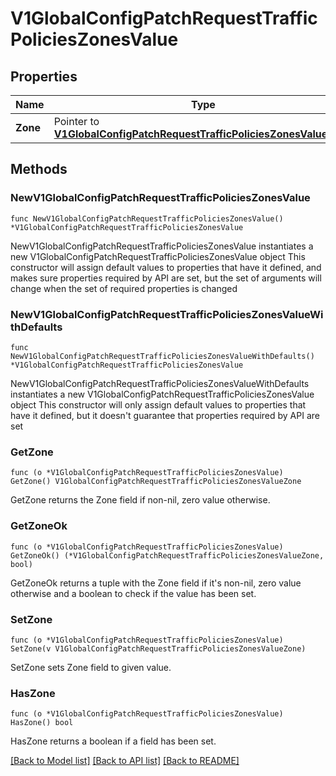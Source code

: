 # V1GlobalConfigPatchRequestTrafficPoliciesZonesValue

## Properties

Name | Type | Description | Notes
------------ | ------------- | ------------- | -------------
**Zone** | Pointer to [**V1GlobalConfigPatchRequestTrafficPoliciesZonesValueZone**](V1GlobalConfigPatchRequestTrafficPoliciesZonesValueZone.md) |  | [optional] 

## Methods

### NewV1GlobalConfigPatchRequestTrafficPoliciesZonesValue

`func NewV1GlobalConfigPatchRequestTrafficPoliciesZonesValue() *V1GlobalConfigPatchRequestTrafficPoliciesZonesValue`

NewV1GlobalConfigPatchRequestTrafficPoliciesZonesValue instantiates a new V1GlobalConfigPatchRequestTrafficPoliciesZonesValue object
This constructor will assign default values to properties that have it defined,
and makes sure properties required by API are set, but the set of arguments
will change when the set of required properties is changed

### NewV1GlobalConfigPatchRequestTrafficPoliciesZonesValueWithDefaults

`func NewV1GlobalConfigPatchRequestTrafficPoliciesZonesValueWithDefaults() *V1GlobalConfigPatchRequestTrafficPoliciesZonesValue`

NewV1GlobalConfigPatchRequestTrafficPoliciesZonesValueWithDefaults instantiates a new V1GlobalConfigPatchRequestTrafficPoliciesZonesValue object
This constructor will only assign default values to properties that have it defined,
but it doesn't guarantee that properties required by API are set

### GetZone

`func (o *V1GlobalConfigPatchRequestTrafficPoliciesZonesValue) GetZone() V1GlobalConfigPatchRequestTrafficPoliciesZonesValueZone`

GetZone returns the Zone field if non-nil, zero value otherwise.

### GetZoneOk

`func (o *V1GlobalConfigPatchRequestTrafficPoliciesZonesValue) GetZoneOk() (*V1GlobalConfigPatchRequestTrafficPoliciesZonesValueZone, bool)`

GetZoneOk returns a tuple with the Zone field if it's non-nil, zero value otherwise
and a boolean to check if the value has been set.

### SetZone

`func (o *V1GlobalConfigPatchRequestTrafficPoliciesZonesValue) SetZone(v V1GlobalConfigPatchRequestTrafficPoliciesZonesValueZone)`

SetZone sets Zone field to given value.

### HasZone

`func (o *V1GlobalConfigPatchRequestTrafficPoliciesZonesValue) HasZone() bool`

HasZone returns a boolean if a field has been set.


[[Back to Model list]](../README.md#documentation-for-models) [[Back to API list]](../README.md#documentation-for-api-endpoints) [[Back to README]](../README.md)


